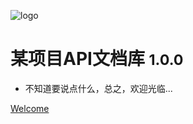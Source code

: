 ![logo](/logo.ico)

<h1>某项目API文档库 <small>1.0.0</small></h1>

- 不知道要说点什么，总之，欢迎光临...

[Welcome](/index)
